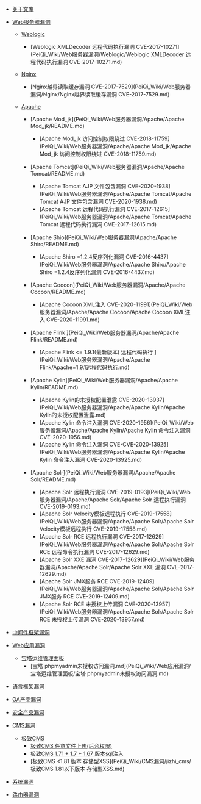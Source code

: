 * [关于文库](README.md)

* [Web服务器漏洞](PeiQi_Wiki/Web服务器漏洞/README.md)
    * [Weblogic](PeiQi_Wiki/Web服务器漏洞/Weblogic/README.md)
	   * [Weblogic XMLDecoder 远程代码执行漏洞 CVE-2017-10271](PeiQi_Wiki/Web服务器漏洞/Weblogic/Weblogic XMLDecoder 远程代码执行漏洞 CVE-2017-10271.md)
    
	* [Nginx](PeiQi_Wiki/Web服务器漏洞/Nginx/README.md)
	   * [Nginx越界读取缓存漏洞 CVE-2017-7529](PeiQi_Wiki/Web服务器漏洞/Nginx/Nginx越界读取缓存漏洞 CVE-2017-7529.md)
	   
	* [Apache](PeiQi_Wiki/Web服务器漏洞/Apache/README.md)
	   * [Apache Mod_jk](PeiQi_Wiki/Web服务器漏洞/Apache/Apache Mod_jk/README.md)
		  * [Apache Mod_jk 访问控制权限绕过 CVE-2018-11759](PeiQi_Wiki/Web服务器漏洞/Apache/Apache Mod_jk/Apache Mod_jk 访问控制权限绕过 CVE-2018-11759.md)
			
	   * [Apache Tomcat](PeiQi_Wiki/Web服务器漏洞/Apache/Apache Tomcat/README.md)
		  * [Apache Tomcat AJP 文件包含漏洞 CVE-2020-1938](PeiQi_Wiki/Web服务器漏洞/Apache/Apache Tomcat/Apache Tomcat AJP 文件包含漏洞 CVE-2020-1938.md)
		  * [Apache Tomcat 远程代码执行漏洞 CVE-2017-12615](PeiQi_Wiki/Web服务器漏洞/Apache/Apache Tomcat/Apache Tomcat 远程代码执行漏洞 CVE-2017-12615.md)
	   
	   * [Apache Shio](PeiQi_Wiki/Web服务器漏洞/Apache/Apache Shiro/README.md)
		  * [Apache Shiro =1.2.4反序列化漏洞 CVE-2016-4437](PeiQi_Wiki/Web服务器漏洞/Apache/Apache Shiro/Apache Shiro =1.2.4反序列化漏洞 CVE-2016-4437.md)
	   
	   * [Apache Coocon](PeiQi_Wiki/Web服务器漏洞/Apache/Apache Cocoon/README.md)
		  * [Apache Cocoon XML注入 CVE-2020-11991](PeiQi_Wiki/Web服务器漏洞/Apache/Apache Cocoon/Apache Cocoon XML注入 CVE-2020-11991.md)
	   
	   * [Apache Flink ](PeiQi_Wiki/Web服务器漏洞/Apache/Apache Flink/README.md)
		  * [Apache Flink  <= 1.9.1(最新版本) 远程代码执行 ](PeiQi_Wiki/Web服务器漏洞/Apache/Apache Flink/Apache=1.9.1远程代码执行.md)
	   
	   * [Apache Kylin](PeiQi_Wiki/Web服务器漏洞/Apache/Apache Kylin/README.md)
		  * [Apache Kylin的未授权配置泄露 CVE-2020-13937](PeiQi_Wiki/Web服务器漏洞/Apache/Apache Kylin/Apache Kylin的未授权配置泄露.md)
		  * [Apache Kylin 命令注入漏洞 CVE-2020-1956](PeiQi_Wiki/Web服务器漏洞/Apache/Apache Kylin/Apache Kylin 命令注入漏洞 CVE-2020-1956.md)
	      * [Apache Kylin 命令注入漏洞 CVE-CVE-2020-13925](PeiQi_Wiki/Web服务器漏洞/Apache/Apache Kylin/Apache Kylin 命令注入漏洞 CVE-2020-13925.md)
	   
	   * [Apache Solr](PeiQi_Wiki/Web服务器漏洞/Apache/Apache Solr/README.md)
		  * [Apache Solr 远程执行漏洞 CVE-2019-0193](PeiQi_Wiki/Web服务器漏洞/Apache/Apache Solr/Apache Solr 远程执行漏洞 CVE-2019-0193.md)
		  * [Apache Solr Velocity模板远程执行 CVE-2019-17558](PeiQi_Wiki/Web服务器漏洞/Apache/Apache Solr/Apache Solr Velocity模板远程执行 CVE-2019-17558.md)
		  * [Apache Solr RCE 远程执行漏洞 CVE-2017-12629](PeiQi_Wiki/Web服务器漏洞/Apache/Apache Solr/Apache Solr RCE 远程命令执行漏洞 CVE-2017-12629.md)
		  * [Apache Solr XXE 漏洞 CVE-2017-12629](PeiQi_Wiki/Web服务器漏洞/Apache/Apache Solr/Apache Solr XXE 漏洞 CVE-2017-12629.md)
		  * [Apache Solr JMX服务 RCE  CVE-2019-12409](PeiQi_Wiki/Web服务器漏洞/Apache/Apache Solr/Apache Solr JMX服务 RCE CVE-2019-12409.md)
		  * [Apache Solr RCE 未授权上传漏洞 CVE-2020-13957](PeiQi_Wiki/Web服务器漏洞/Apache/Apache Solr/Apache Solr RCE 未授权上传漏洞 CVE-2020-13957.md)

* [中间件框架漏洞]()
	
* [Web应用漏洞](PeiQi_Wiki/Web应用漏洞/README.md)
	* [宝塔运维管理面板](PeiQi_Wiki/Web应用漏洞/宝塔运维管理面板/README.md)
	   * [宝塔 phpmyadmin未授权访问漏洞.md](PeiQi_Wiki/Web应用漏洞/宝塔运维管理面板/宝塔 phpmyadmin未授权访问漏洞.md)

* [语言框架漏洞]()

* [OA产品漏洞]()

* [安全产品漏洞]() 	


* [CMS漏洞](PeiQi_Wiki/CMS漏洞/README.md)
	* [极致CMS](PeiQi_Wiki/CMS漏洞/jizhi_cms/README.md)
	   * [极致CMS 任意文件上传(后台权限)](PeiQi_Wiki/CMS漏洞/jizhi_cms/极致CMS_全版本任意文件上传.md)
	   * [极致CMS 1.71 + 1.7 + 1.67 版本sql注入](PeiQi_Wiki/CMS漏洞/jizhi_cms/极致CMS_1.71_1.7_1.67版本sql注入.md)
	   * [极致CMS <1.81 版本 存储型XSS](PeiQi_Wiki/CMS漏洞/jizhi_cms/极致CMS 1.81以下版本 存储型XSS.md)
	   

* [系统漏洞]()


* [路由器漏洞]()


